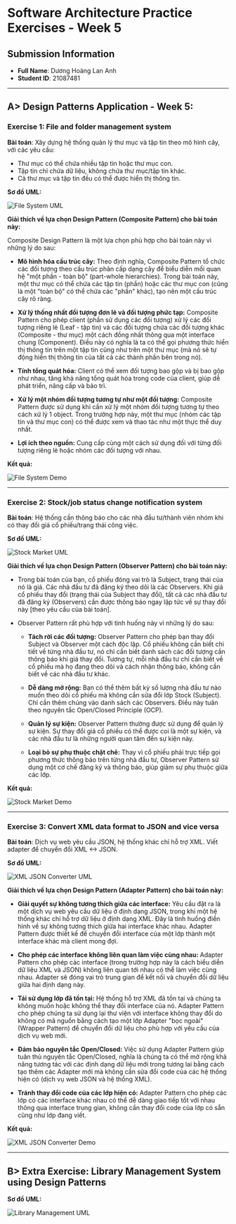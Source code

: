 # Software Architecture Practice Exercises - Week 5

## Submission Information

- **Full Name**: Dương Hoàng Lan Anh
- **Student ID**: 21087481

---

## A> Design Patterns Application - Week 5:

### Exercise 1: File and folder management system

**Bài toán**: Xây dựng hệ thống quản lý thư mục và tập tin theo mô hình cây, với các yêu cầu:

- Thư mục có thể chứa nhiều tập tin hoặc thư mục con.
- Tập tin chỉ chứa dữ liệu, không chứa thư mục/tập tin khác.
- Cả thư mục và tập tin đều có thể được hiển thị thông tin.

**Sơ đồ UML:**

![File System UML](proof_images/Exercise01_FileSystem_UMLDiagram.png)

**Giải thích về lựa chọn Design Pattern (Composite Pattern) cho bài toán này:**

Composite Design Pattern là một lựa chọn phù hợp cho bài toán này vì những lý do sau:

- **Mô hình hóa cấu trúc cây:** Theo định nghĩa, Composite Pattern tổ chức các đối tượng theo cấu trúc phân cấp dạng cây để biểu diễn mối quan hệ "một phần - toàn bộ" (part-whole hierarchies). Trong bài toán này, một thư mục có thể chứa các tập tin (phần) hoặc các thư mục con (cũng là một "toàn bộ" có thể chứa các "phần" khác), tạo nên một cấu trúc cây rõ ràng.

- **Xử lý thống nhất đối tượng đơn lẻ và đối tượng phức tạp:** Composite Pattern cho phép client (phần sử dụng các đối tượng) xử lý các đối tượng riêng lẻ (Leaf - tập tin) và các đối tượng chứa các đối tượng khác (Composite - thư mục) một cách đồng nhất thông qua một interface chung (Component). Điều này có nghĩa là ta có thể gọi phương thức hiển thị thông tin trên một tập tin cũng như trên một thư mục (mà nó sẽ tự động hiển thị thông tin của tất cả các thành phần bên trong nó).

- **Tính tổng quát hóa:** Client có thể xem đối tượng bao gộp và bị bao gộp như nhau, tăng khả năng tổng quát hóa trong code của client, giúp dễ phát triển, nâng cấp và bảo trì.

- **Xử lý một nhóm đối tượng tương tự như một đối tượng:** Composite Pattern được sử dụng khi cần xử lý một nhóm đối tượng tương tự theo cách xử lý 1 object. Trong trường hợp này, một thư mục (nhóm các tập tin và thư mục con) có thể được xem và thao tác như một thực thể duy nhất.

- **Lợi ích theo nguồn:** Cung cấp cùng một cách sử dụng đối với từng đối tượng riêng lẻ hoặc nhóm các đối tượng với nhau.

**Kết quả:**

![File System Demo](proof_images/Exercise01_FileSystemDemo.png)

---

### Exercise 2: Stock/job status change notification system

**Bài toán**: Hệ thống cần thông báo cho các nhà đầu tư/thành viên nhóm khi có thay đổi giá cổ phiếu/trạng thái công việc.

**Sơ đồ UML:**

![Stock Market UML](proof_images/Exercise02_StockMarket_UMLDiagram.png)

**Giải thích về lựa chọn Design Pattern (Observer Pattern) cho bài toán này:**

- Trong bài toán của bạn, cổ phiếu đóng vai trò là Subject, trạng thái của nó là giá. Các nhà đầu tư đã đăng ký theo dõi là các Observers. Khi giá cổ phiếu thay đổi (trạng thái của Subject thay đổi), tất cả các nhà đầu tư đã đăng ký (Observers) cần được thông báo ngay lập tức về sự thay đổi này [theo yêu cầu của bài toán].

- Observer Pattern rất phù hợp với tình huống này vì những lý do sau:

    - **Tách rời các đối tượng:** Observer Pattern cho phép bạn thay đổi Subject và Observer một cách độc lập. Cổ phiếu không cần biết chi tiết về từng nhà đầu tư, nó chỉ cần biết danh sách các đối tượng cần thông báo khi giá thay đổi. Tương tự, mỗi nhà đầu tư chỉ cần biết về cổ phiếu mà họ đang theo dõi và cách nhận thông báo, không cần biết về các nhà đầu tư khác.

    - **Dễ dàng mở rộng:** Bạn có thể thêm bất kỳ số lượng nhà đầu tư nào muốn theo dõi cổ phiếu mà không cần sửa đổi lớp Stock (Subject). Chỉ cần thêm chúng vào danh sách các Observers. Điều này tuân theo nguyên tắc Open/Closed Principle (OCP).

    - **Quản lý sự kiện:** Observer Pattern thường được sử dụng để quản lý sự kiện. Sự thay đổi giá cổ phiếu có thể được coi là một sự kiện, và các nhà đầu tư là những người quan tâm đến sự kiện này.

    - **Loại bỏ sự phụ thuộc chặt chẽ:** Thay vì cổ phiếu phải trực tiếp gọi phương thức thông báo trên từng nhà đầu tư, Observer Pattern sử dụng một cơ chế đăng ký và thông báo, giúp giảm sự phụ thuộc giữa các lớp.

**Kết quả:**

![Stock Market Demo](proof_images/Exercise02_StockMarketDemo.png)

---

### Exercise 3: Convert XML data format to JSON and vice versa

**Bài toán**: Dịch vụ web yêu cầu JSON, hệ thống khác chỉ hỗ trợ XML. Viết adapter để chuyển đổi XML <-> JSON.

**Sơ đồ UML:**

![XML JSON Converter UML](proof_images/Exercise03_DataFormatConverter_UMLDiagram.png)

**Giải thích về lựa chọn Design Pattern (Adapter Pattern) cho bài toán này:**

- **Giải quyết sự không tương thích giữa các interface:** Yêu cầu đặt ra là một dịch vụ web yêu cầu dữ liệu ở định dạng JSON, trong khi một hệ thống khác chỉ hỗ trợ dữ liệu ở định dạng XML. Đây là tình huống điển hình về sự không tương thích giữa hai interface khác nhau. Adapter Pattern được thiết kế để chuyển đổi interface của một lớp thành một interface khác mà client mong đợi.

- **Cho phép các interface không liên quan làm việc cùng nhau:** Adapter Pattern cho phép các interface (trong trường hợp này là cách biểu diễn dữ liệu XML và JSON) không liên quan tới nhau có thể làm việc cùng nhau. Adapter sẽ đóng vai trò trung gian để kết nối và chuyển đổi dữ liệu giữa hai định dạng này.

- **Tái sử dụng lớp đã tồn tại:** Hệ thống hỗ trợ XML đã tồn tại và chúng ta không muốn hoặc không thể thay đổi interface của nó. Adapter Pattern cho phép chúng ta sử dụng lại thư viện với interface không thay đổi do không có mã nguồn bằng cách tạo một lớp Adapter "bọc ngoài" (Wrapper Pattern) để chuyển đổi dữ liệu cho phù hợp với yêu cầu của dịch vụ web mới.

- **Đảm bảo nguyên tắc Open/Closed:** Việc sử dụng Adapter Pattern giúp tuân thủ nguyên tắc Open/Closed, nghĩa là chúng ta có thể mở rộng khả năng tương tác với các định dạng dữ liệu mới trong tương lai bằng cách tạo thêm các Adapter mới mà không cần sửa đổi code của các hệ thống hiện có (dịch vụ web JSON và hệ thống XML).

- **Tránh thay đổi code của các lớp hiện có:** Adapter Pattern cho phép các lớp có các interface khác nhau có thể dễ dàng giao tiếp tốt với nhau thông qua interface trung gian, không cần thay đổi code của lớp có sẵn cũng như lớp đang viết.

**Kết quả:**

![XML JSON Converter Demo](proof_images/Exercise03_DataFormatConverterDemo.png)

---

## B> Extra Exercise: Library Management System using Design Patterns

**Sơ đồ UML:**

![Library Management UML](proof_images/LibraryManagementSystem_UMLDiagram.png)
